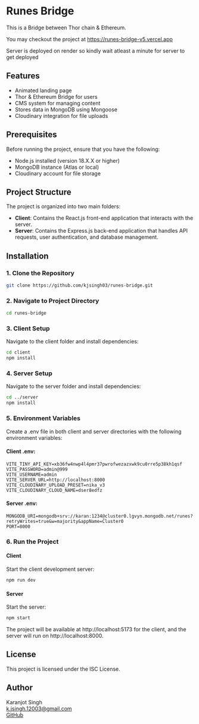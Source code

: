 ﻿# Runes Bridge

This is a Bridge between Thor chain & Ethereum.

You may checkout the project at https://runes-bridge-v5.vercel.app

Server is deployed on render so kindly wait atleast a minute for server to get deployed

## Features

- Animated landing page
- Thor & Ethereum Bridge for users
- CMS system for managing content
- Stores data in MongoDB using Mongoose
- Cloudinary integration for file uploads

## Prerequisites

Before running the project, ensure that you have the following:

- Node.js installed (version 18.X.X or higher)
- MongoDB instance (Atlas or local)
- Cloudinary account for file storage

## Project Structure

The project is organized into two main folders:

- **Client**: Contains the React.js front-end application that interacts with the server.
- **Server**: Contains the Express.js back-end application that handles API requests, user authentication, and database management.

## Installation

### 1. Clone the Repository

```bash
git clone https://github.com/kjsingh03/runes-bridge.git
```

### 2. Navigate to Project Directory

```bash
cd runes-bridge
```

### 3. Client Setup

Navigate to the client folder and install dependencies:

```bash
cd client
npm install
```

### 4. Server Setup

Navigate to the server folder and install dependencies:

```bash
cd ../server
npm install
```

### 5. Environment Variables

Create a .env file in both client and server directories with the following environment variables:

#### Client .env:
```plaintext
VITE_TINY_API_KEY=xb36fw4nwp4l4pmr37pwrofwezazxwk9cu0rre5p38kh1qsf
VITE_PASSWORD=admin@999
VITE_USERNAME=admin
VITE_SERVER_URL=http://localhost:8000
VITE_CLOUDINARY_UPLOAD_PRESET=nika_v3
VITE_CLOUDINARY_CLOUD_NAME=dser8edfz
```

#### Server .env:
```plaintext
MONGODB_URI=mongodb+srv://karan:1234@cluster0.lgvyn.mongodb.net/runes?retryWrites=true&w=majority&appName=Cluster0
PORT=8000
```

### 6. Run the Project

#### Client
Start the client development server:

```bash
npm run dev
```

#### Server
Start the server:

```bash
npm start
```

The project will be available at http://localhost:5173 for the client, and the server will run on http://localhost:8000.

## License

This project is licensed under the ISC License.

## Author

Karanjot Singh  
k.jsingh.12003@gmail.com  
[GitHub](https://github.com/kjsingh03)
